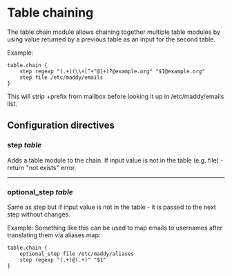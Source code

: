 # Table chaining

The table.chain module allows chaining together multiple table modules
by using value returned by a previous table as an input for the second
table.

Example:
```
table.chain {
	step regexp "(.+)(\\+[^+"@]+)?@example.org" "$1@example.org"
	step file /etc/maddy/emails
}
```
This will strip +prefix from mailbox before looking it up
in /etc/maddy/emails list.

## Configuration directives

### step _table_

Adds a table module to the chain. If input value is not in the table
(e.g. file) - return "not exists" error.

---

### optional_step _table_

Same as step but if input value is not in the table - it is passed to the
next step without changes.

Example:
Something like this can be used to map emails to usernames
after translating them via aliases map:

```
table.chain {
    optional_step file /etc/maddy/aliases
    step regexp "(.+)@(.+)" "$1"
}
```

